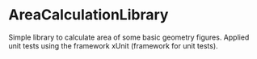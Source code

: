 # AreaCalculationLibrary
Simple library to calculate area of some basic geometry figures. Applied unit tests using the framework xUnit (framework for unit tests).
